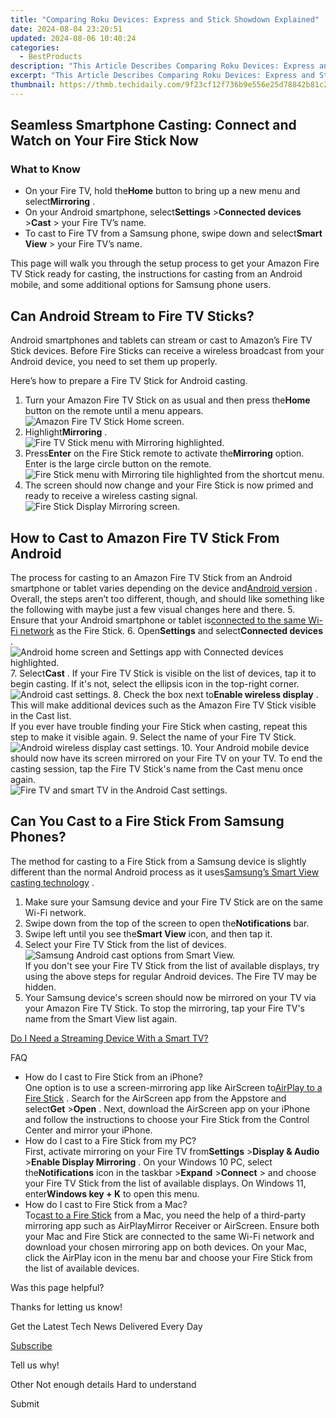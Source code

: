 ```yaml
---
title: "Comparing Roku Devices: Express and Stick Showdown Explained"
date: 2024-08-04 23:20:51
updated: 2024-08-06 10:40:24
categories:
  - BestProducts
description: "This Article Describes Comparing Roku Devices: Express and Stick Showdown Explained"
excerpt: "This Article Describes Comparing Roku Devices: Express and Stick Showdown Explained"
thumbnail: https://thmb.techidaily.com/9f23cf12f736b9e556e25d78842b81c2a897e31ac3cc784dccd607926f3ba0ca.jpg
---
```


## Seamless Smartphone Casting: Connect and Watch on Your Fire Stick Now
### What to Know

* On your Fire TV, hold the**Home** button to bring up a new menu and select**Mirroring** .
* On your Android smartphone, select**Settings** \>**Connected devices** \>**Cast** \> your Fire TV’s name.
* To cast to Fire TV from a Samsung phone, swipe down and select**Smart View** \> your Fire TV’s name.

 This page will walk you through the setup process to get your Amazon Fire TV Stick ready for casting, the instructions for casting from an Android mobile, and some additional options for Samsung phone users.

## Can Android Stream to Fire TV Sticks?

 Android smartphones and tablets can stream or cast to Amazon’s Fire TV Stick devices. Before Fire Sticks can receive a wireless broadcast from your Android device, you need to set them up properly.

 Here’s how to prepare a Fire TV Stick for Android casting.

1. Turn your Amazon Fire TV Stick on as usual and then press the**Home** button on the remote until a menu appears.  
![Amazon Fire TV Stick Home screen.](https://www.lifewire.com/thmb/5jHRQ5T_KkfuawTO2i9KJ1TC97s=/1500x0/filters:no_upscale():max_bytes(150000):strip_icc():format(webp)/001_cast-to-firestick-from-android-5203940-471dbdb7861344b69af918a7d2b1361b.jpg)
2. Highlight**Mirroring** .  
![Fire TV Stick menu with Mirroring highlighted.](https://www.lifewire.com/thmb/qKvb3gx91cEcIS_1ZuQVtyIHV8M=/1500x0/filters:no_upscale():max_bytes(150000):strip_icc():format(webp)/002_cast-to-firestick-from-android-5203940-07ee8331644e40548b51b0d8db7d6639.jpg)
3. Press**Enter** on the Fire Stick remote to activate the**Mirroring** option.  
Enter is the large circle button on the remote.  
![Fire Stick menu with Mirroring tile highlighted from the shortcut menu.](https://www.lifewire.com/thmb/HHKPByl6ZToAKKsraJQX_cC2-Cs=/1500x0/filters:no_upscale():max_bytes(150000):strip_icc():format(webp)/003_cast-to-firestick-from-android-5203940-699056d65c4445a68aba96493d4c6f19.jpg)
4. The screen should now change and your Fire Stick is now primed and ready to receive a wireless casting signal.  
![Fire Stick Display Mirroring screen.](https://www.lifewire.com/thmb/UkfPkJTnj7o6Ibuc-AHVIGhFHNA=/1500x0/filters:no_upscale():max_bytes(150000):strip_icc():format(webp)/004_cast-to-firestick-from-android-5203940-2717553df30541fb871ee1fef9b28d68.jpg)  

## How to Cast to Amazon Fire TV Stick From Android  

 The process for casting to an Amazon Fire TV Stick from an Android smartphone or tablet varies depending on the device and[Android version](https://www.lifewire.com/android-versions-4173277) . Overall, the steps aren’t too different, though, and should like something like the following with maybe just a few visual changes here and there.
5. Ensure that your Android smartphone or tablet is[connected to the same Wi-Fi network](https://www.lifewire.com/connecting-android-device-to-wifi-577618) as the Fire Stick.
6. Open**Settings** and select**Connected devices** .  
![Android home screen and Settings app with Connected devices highlighted.](https://www.lifewire.com/thmb/ES2KOfu0oXU9_Ki2t4Wm5jNy-aM=/1500x0/filters:no_upscale():max_bytes(150000):strip_icc():format(webp)/005_cast-to-firestick-from-android-5203940-5b429840ed1a4f74baeeecc9087bf277.jpg)
7. Select**Cast** . If your Fire TV Stick is visible on the list of devices, tap it to begin casting. If it's not, select the ellipsis icon in the top-right corner.  
![Android cast settings.](https://www.lifewire.com/thmb/_Hx3qqBZLyPwefeoz5hE17tXPpI=/1500x0/filters:no_upscale():max_bytes(150000):strip_icc():format(webp)/006_cast-to-firestick-from-android-5203940-952a7999d83442378f321bf6c95bdf14.jpg)
8. Check the box next to**Enable wireless display** . This will make additional devices such as the Amazon Fire TV Stick visible in the Cast list.  
 If you ever have trouble finding your Fire Stick when casting, repeat this step to make it visible again.
9. Select the name of your Fire TV Stick.  
![Android wireless display cast settings.](https://www.lifewire.com/thmb/YABRvBSzh5daotOFpjkzKZqaZ1w=/1500x0/filters:no_upscale():max_bytes(150000):strip_icc():format(webp)/007_cast-to-firestick-from-android-5203940-467c4af4f85948bbbcacf596028705d2.jpg)
10. Your Android mobile device should now have its screen mirrored on your Fire TV on your TV. To end the casting session, tap the Fire TV Stick's name from the Cast menu once again.  
![Fire TV and smart TV in the Android Cast settings.](https://www.lifewire.com/thmb/Rp1cb2dP4xTjlf6U0S9jQB6CBOs=/1500x0/filters:no_upscale():max_bytes(150000):strip_icc():format(webp)/008_cast-to-firestick-from-android-5203940-38efe25a67b64beab712699c9261c55b.jpg)

## Can You Cast to a Fire Stick From Samsung Phones?

 The method for casting to a Fire Stick from a Samsung device is slightly different than the normal Android process as it uses[Samsung’s Smart View casting technology](https://www.lifewire.com/how-samsung-allshare-simplifies-media-streaming-1847358) .

1. Make sure your Samsung device and your Fire TV Stick are on the same Wi-Fi network.
2. Swipe down from the top of the screen to open the**Notifications** bar.
3. Swipe left until you see the**Smart View** icon, and then tap it.
4. Select your Fire TV Stick from the list of devices.  
![Samsung Android cast options from Smart View.](https://www.lifewire.com/thmb/EHQGxcmXXyZ3MqSl-Sxz9IQi_4c=/1500x0/filters:no_upscale():max_bytes(150000):strip_icc():format(webp)/009_cast-to-firestick-from-android-5203940-96ac9e50f9964506aba90c5212958d70.jpg)  
 If you don't see your Fire TV Stick from the list of available displays, try using the above steps for regular Android devices. The Fire TV may be hidden.
5. Your Samsung device's screen should now be mirrored on your TV via your Amazon Fire TV Stick. To stop the mirroring, tap your Fire TV's name from the Smart View list again.

[Do I Need a Streaming Device With a Smart TV?](https://www.lifewire.com/streaming-device-with-smart-tv-5209499)

 FAQ

* How do I cast to Fire Stick from an iPhone?  
 One option is to use a screen-mirroring app like AirScreen to[AirPlay to a Fire Stick](https://www.lifewire.com/how-to-airplay-to-firestick-5202962) . Search for the AirScreen app from the Appstore and select**Get** \>**Open** . Next, download the AirScreen app on your iPhone and follow the instructions to choose your Fire Stick from the Control Center and mirror your iPhone.
* How do I cast to a Fire Stick from my PC?  
 First, activate mirroring on your Fire TV from**Settings** \>**Display & Audio** \>**Enable Display Mirroring** . On your Windows 10 PC, select the**Notifications** icon in the taskbar >**Expand** \>**Connect** \> and choose your Fire TV Stick from the list of available displays. On Windows 11, enter**Windows key + K** to open this menu.
* How do I cast to Fire Stick from a Mac?  
 To[cast to a Fire Stick](https://www.lifewire.com/cast-to-firestick-5190042) from a Mac, you need the help of a third-party mirroring app such as AirPlayMirror Receiver or AirScreen. Ensure both your Mac and Fire Stick are connected to the same Wi-Fi network and download your chosen mirroring app on both devices. On your Mac, click the AirPlay icon in the menu bar and choose your Fire Stick from the list of available devices.

Was this page helpful?

Thanks for letting us know!

 Get the Latest Tech News Delivered Every Day

[Subscribe](https://www.lifewire.com/#)

Tell us why!

 Other  Not enough details  Hard to understand

 Submit

<ins class="adsbygoogle"
     style="display:block"
     data-ad-format="autorelaxed"
     data-ad-client="ca-pub-7571918770474297"
     data-ad-slot="1223367746"></ins>



<ins class="adsbygoogle"
     style="display:block"
     data-ad-client="ca-pub-7571918770474297"
     data-ad-slot="8358498916"
     data-ad-format="auto"
     data-full-width-responsive="true"></ins>
